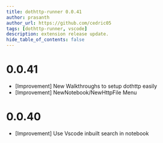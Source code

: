 ```yaml
---
title: dothttp-runner 0.0.41
author: prasanth
author_url: https://github.com/cedric05
tags: [dothttp-runner, vscode]
description: extension release update.
hide_table_of_contents: false
---
```


# 0.0.41
- [Improvement] New Walkthroughs to setup dothttp easily
- [Improvement] NewNotebook/NewHttpFile Menu


# 0.0.40
- [Improvement] Use Vscode inbuilt search in notebook